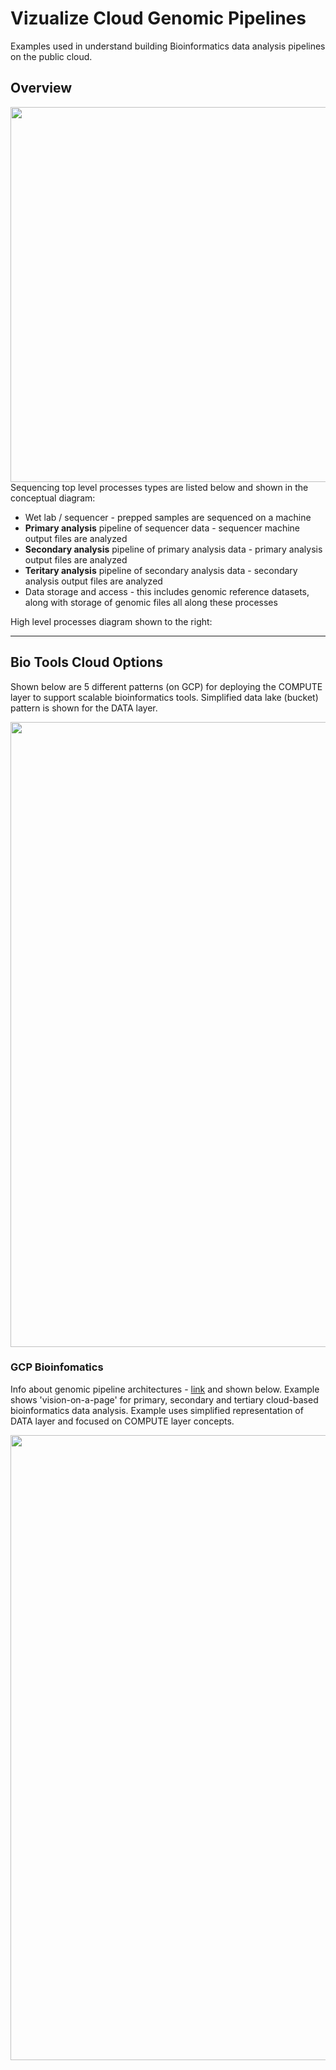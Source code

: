 # Vizualize Cloud Genomic Pipelines

Examples used in understand building Bioinformatics data analysis pipelines on the public cloud.

## Overview

<img src="https://github.com/lynnlangit/TeamTeri/raw/master/Images/NGS-Workflow.png" width=600 align="right">

Sequencing top level processes types are listed below and shown in the conceptual diagram:
- Wet lab / sequencer - prepped samples are sequenced on a machine
- **Primary analysis** pipeline of sequencer data - sequencer machine output files are analyzed
- **Secondary analysis** pipeline of primary analysis data - primary analysis output files are analyzed
- **Teritary analysis** pipeline of secondary analysis data - secondary analysis output files are analyzed
- Data storage and access - this includes genomic reference datasets, along with storage of genomic files all along these processes

High level processes diagram shown to the right: 



---

## Bio Tools Cloud Options

Shown below are 5 different patterns (on GCP) for deploying the COMPUTE layer to support scalable bioinformatics tools.  Simplified data lake (bucket) pattern is shown for the DATA layer.

<img src="https://github.com/lynnlangit/learning-cloud/blob/master/images/viz-tools.png" width=1000>

### GCP Bioinfomatics 

Info about genomic pipeline architectures - [link](https://github.com/lynnlangit/gcp-for-bioinformatics/blob/master/6_ARCHITECTURE.md) and shown below. Example shows 'vision-on-a-page' for primary, secondary and tertiary cloud-based bioinformatics data analysis.  Example uses simplified representation of DATA layer and focused on COMPUTE layer concepts.

<img src="https://github.com/lynnlangit/learning-cloud/blob/master/0_CLOUD-PATTERNS/images/new-main.png" width=1000>



